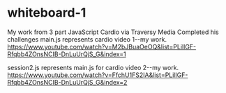 # whiteboard-1
My work from 3 part JavaScript Cardio via Traversy Media 
Completed his challenges 
main.js represents cardio video 1--my work.
https://www.youtube.com/watch?v=M2bJBuaOeOQ&list=PLillGF-Rfqbb4ZOnsNCIB-DnLuUrQjS_G&index=1

session2.js represents main.js for cardio video 2--my work.
https://www.youtube.com/watch?v=FfchU1FS2IA&list=PLillGF-Rfqbb4ZOnsNCIB-DnLuUrQjS_G&index=2
